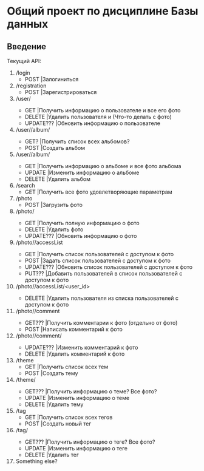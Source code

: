 # Общий проект по дисциплине Базы данных

## Введение

Текущий API:

1. /login  
   + POST		|Залогиниться  
2. /registration  
   + POST		|Зарегистрироваться  
3. /user/<id>  
   + GET		|Получить информацию о пользователе и все его фото  
   + DELETE	|Удалить пользователя и (Что-то делать с фото)  
   + UPDATE???	|Обновить информацию о пользователе  
4. /user/<id>/album/  
   + GET?		|Получить список всех альбомов?  
   + POST		|Создать альбом  
5. /user/<id>/album/<id>  
   + GET		|Получить информацию о альбоме и все фото альбома  
   + UPDATE	|Изменить информацию о альбоме  
   + DELETE	|Удалить альбом  
6. /search  
   + GET		|Получить все фото удовлетворяющие параметрам  
7. /photo  
   + POST		|Загрузить фото  
8. /photo/<id>  
   + GET		|Получить полную информацию о фото  
   + DELETE	|Удалить фото  
   + UPDATE???	|Обновить информацию о фото  
9. /photo/<id>/accessList  
   + GET		|Получить список пользователей с доступом к фото  
   + POST		|Задать список пользователей с доступом к фото  
   + UPDATE???	|Обновить список пользователей с доступом к фото  
   + PUT???	|Добавить пользователей в список пользователей с доступом к фото  
10. /photo/<id>/accessList/<user_id>  
    * DELETE	|Удалить пользователя из списка пользователей с доступом к фото  
11. /photo/<id>/comment  
    * GET???	|Получить комментарии к фото (отдельно от фото)  
    * POST		|Написать комментарий к фото  
12. /photo/<id>/comment/<id>  
    * UPDATE???	|Изменить комментарий к фото  
    * DELETE	|Удалить комментарий к фото  
13. /theme  
    - GET		|Получить список всех тем  
    - POST		|Создать тему  
14. /theme/<id>  
    * GET???	|Получить информацию о теме? Все фото?  
    * UPDATE	|Изменить информацию о теме  
    * DELETE	|Удалить тему  
15. /tag  
    - GET		|Получить список всех тегов  
    - POST		|Создать новый тег  
16. /tag/<id>  
    - GET???	|Получить информацию о теге? Все фото?  
    - UPDATE	|Изменить информацию о теге  
    - DELETE	|Удалить тег  
17. Something else?  


